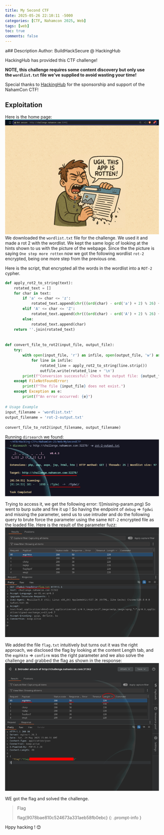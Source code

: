 ```yaml
---
title: My Second CTF 
date: 2025-05-26 22:10:11 -5000
categories: [CTF, Nahamcon 2025, Web]
tags: [web]
toc: true
comments: false
---
```


a## Description
Author: BuildHackSecure @ HackingHub  
  
HackingHub has provided this CTF challenge!  
  
**NOTE, this challenge requires some content discovery but only use the `wordlist.txt` file we've supplied to avoid wasting your time!**  
  
Special thanks to [HackingHub](https://hackinghub.io/) for the sponsorship and support of the NahamCon CTF!

## Exploitation
Here is the home page:
![home](Assets/Pictures/CTF/Nahamcon-2025/home.png)
We downloaded the `wordlist.txt` file for the challenge.
We used it and made a rot 2 with the wordlist.
We kept the same logic of looking at the hints shown to us with the picture of the webpage.
Since the the picture is saying `One step more rotten` now we got the following wordlist `rot-2` encrypted, being one more step from the previous one.

Here is the script, that encrypted all the words in the wordlist into a `ROT-2` cypher.

```python
def apply_rot2_to_string(text):
    rotated_text = []
    for char in text:
        if 'a' <= char <= 'z':
            rotated_text.append(chr(((ord(char) - ord('a') + 2) % 26) + ord('a')))
        elif 'A' <= char <= 'Z':
            rotated_text.append(chr(((ord(char) - ord('A') + 2) % 26) + ord('A')))
        else:
            rotated_text.append(char)
    return ''.join(rotated_text)


def convert_file_to_rot2(input_file, output_file):
    try:
        with open(input_file, 'r') as infile, open(output_file, 'w') as outfile:
            for line in infile:
                rotated_line = apply_rot2_to_string(line.strip())  
                outfile.write(rotated_line + '\n')
        print(f"Conversion successful! Check the output file: {output_file}")
    except FileNotFoundError:
        print(f"The file {input_file} does not exist.")
    except Exception as e:
        print(f"An error occurred: {e}")

# Usage Example
input_filename = 'wordlist.txt' 
output_filename = 'rot-2-output.txt' 

convert_file_to_rot2(input_filename, output_filename)
```
Running `dirsearch` we found:
![dirs](Assets/Pictures/CTF/Nahamcon-2025/dir-found.png)

Trying to access it, we get the following error:
![[missing-param.png)
So went to burp suite and fire it up !
So having the endpoint of `debug` => `fgdwi` and missing the parameter, send us to use intruder and do the following query to brute force the parameter using the same `ROT-2` encrypted file as the loaded file.
Here is the result of the parameter fuzz:
![finding](Assets/Pictures/CTF/Nahamcon-2025/finding.png)

We added the file `flag.txt` intuitively but turns out it was the right approach, we disclosed the flag by looking at the content Length tab, and the `eqphkto` => `confirm` was the right parameter and we also solve the challenge and grabbed the flag as shown in the response:
![flag](Assets/Pictures/CTF/Nahamcon-2025/flag-3.png)

WE got the flag and solved the challenge.


> Flag
>
> flag{9078bae810c524673a331aeb58fb0ebc}
{: .prompt-info }

Hppy hacking ! 😊


